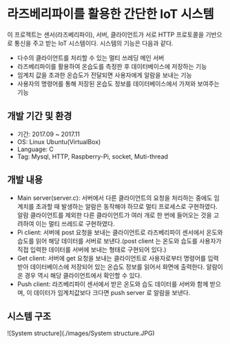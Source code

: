 # 라즈베리파이를 활용한 간단한 IoT 시스템
이 프로젝트는 센서(라즈베리파이), 서버, 클라이언트가 서로 HTTP 프로토콜을 기반으로 통신을 주고 받는 IoT 시스템이다. 시스템의 기능은 다음과 같다.
- 다수의 클라이언트를 처리할 수 있는 멀티 쓰레딩 메인 서버
- 라즈베리파이를 활용하여 온습도를 측정한 후 데이터베이스에 저장하는 기능
- 임계치 값을 초과한 온습도가 전달되면 사용자에게 알람을 보내는 기능
- 사용자의 명령어를 통해 저장된 온습도 정보를 데이터베이스에서 가져와 보여주는 기능

## 개발 기간 및 환경
- 기간: 2017.09 ~ 2017.11
- OS: Linux Ubuntu(VirtualBox)
- Language: C
- Tag: Mysql, HTTP, Raspberry-Pi, socket, Muti-thread

## 개발 내용
- Main server(server.c): 서버에서 다른 클라이언트의 요청을 처리하는 중에도 임계치를 초과할 때 발생하는 알람은 동작해야 하므로 멀티 프로세스로 구현하였다. 알람 클라이언트를 제외한 다른 클라이언트가 여러 개로 한 번에 들어오는 것을 고려하여 이는 멀티 쓰레드로 구현하였다.
- Pi client: 서버에 post 요청을 보내는 클라이언트로 라즈베리파이 센서에서 온도와 습도를 읽어 해당 데이터를 서버로 보낸다.(post client 는 온도와 습도를 사용자가 직접 입력한 데이터를 서버에 보내는 형태로 구현되어 있다.)
- Get client: 서버에 get 요청을 보내는 클라이언트로 사용자로부터 명령어를 입력받아 데이터베이스에 저장되어 있는 온습도 정보를 읽어서 화면에 출력한다. 알람이 온 경우 역시 해당 클라이언트에서 확인할 수 있다.
- Push client: 라즈베리파이 센서에서 받은 온도와 습도 데이터를 서버와 함께 받으며, 이 데이터가 임계치값보다 크다면 push server 로 알람을 보낸다.

## 시스템 구조

![System structure](./images/System structure.JPG)
